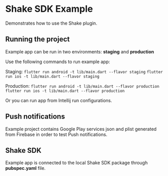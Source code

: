 # Shake SDK Example

Demonstrates how to use the Shake plugin.

## Running the project

Example app can be run in two environments: **staging** and **production**

Use the following commands to run example app:

Staging:
`flutter run android -t lib/main.dart --flavor staging`
`flutter run ios -t lib/main.dart --flavor staging`

Production:
`flutter run android -t lib/main.dart --flavor production`
`flutter run ios -t lib/main.dart --flavor production`

Or you can run app from Intellij run configurations.

## Push notifications

Example project contains Google Play services json and plist generated from Firebase in order
to test Push notifications.

## Shake SDK

Example app is connected to the local Shake SDK package through **pubspec.yaml** file.